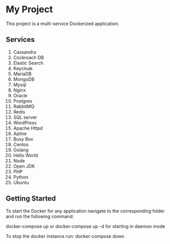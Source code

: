 # My Project

This project is a multi-service Dockerized application.

## Services
1) Cassandra
2) Cockroach DB
3) Elastic Search
4) Keycloak
5) MariaDB
6) MongoDB
7) Mysql
8) Nginx
9) Oracle
10) Postgres
11) RabbitMQ
12) Redis
13) SQL server
14) WordPress
15) Apache Httpd
16) Apline
17) Busy Box
18) Centos
19) Golang
20) Hello World
21) Node
22) Open JDK
23) PHP
24) Python
25) Ubuntu
    
## Getting Started

To start the Docker for any application navigate to the corresponding folder and run the following command:

docker-compose up
or
docker-compose up -d for starting in daemon mode 

To stop the docker instance run: docker-compose down
